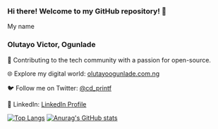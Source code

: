 ### Hi there! Welcome to my GitHub repository! 👋

My name
### Olutayo Victor, Ogunlade

🌟 Contributing to the tech community with a passion for open-source.

🌐 Explore my digital world: [olutayoogunlade.com.ng](https://www.olutayoogunlade.com.ng/)

🐦 Follow me on Twitter: [@cd_printf](https://twitter.com/cd_printf)

💼 LinkedIn: [LinkedIn Profile](https://www.linkedin.com/in/olutayo-victor-ogunlade-cpca-5644261a5)

[![Top Langs](https://github-readme-stats.vercel.app/api/top-langs/?username=Olutayo0910&layout=compact)](https://github.com/Olutayo0910/github-readme-stats)
[![Anurag's GitHub stats](https://github-readme-stats.vercel.app/api?username=Olutayo0910)](https://github.com/Olutayo0910/github-readme-stats)
